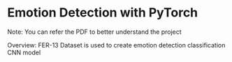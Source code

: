﻿# Emotion Detection with PyTorch

Note: You can refer the PDF to better understand the project

Overview:
FER-13 Dataset is used to create emotion detection classification CNN model

